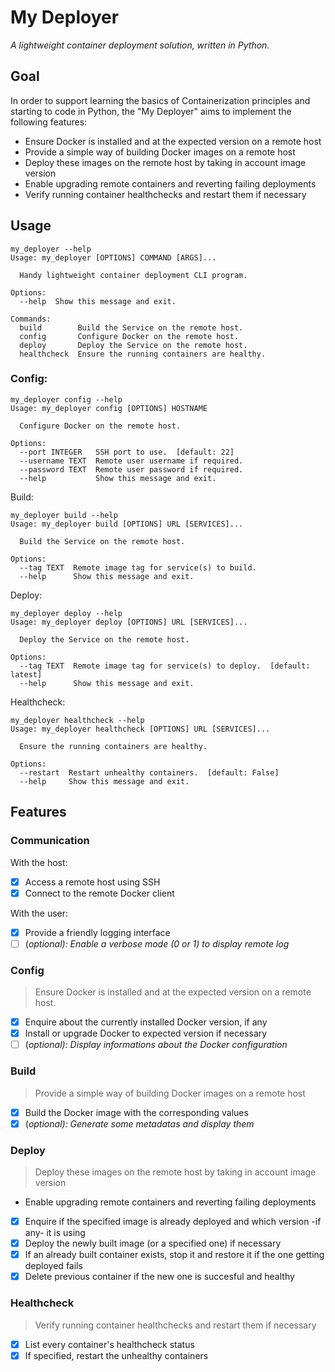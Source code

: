 # My Deployer

_A lightweight container deployment solution, written in Python._

## Goal

In order to support learning the basics of Containerization principles and starting to code in Python, the "My Deployer" aims to implement the following features:
- Ensure Docker is installed and at the expected version on a remote host
- Provide a simple way of building Docker images on a remote host
- Deploy these images on the remote host by taking in account image version
- Enable upgrading remote containers and reverting failing deployments
- Verify running container healthchecks and restart them if necessary

## Usage

```
my_deployer --help
Usage: my_deployer [OPTIONS] COMMAND [ARGS]...

  Handy lightweight container deployment CLI program.

Options:
  --help  Show this message and exit.

Commands:
  build        Build the Service on the remote host.
  config       Configure Docker on the remote host.
  deploy       Deploy the Service on the remote host.
  healthcheck  Ensure the running containers are healthy.
```


### Config:
```
my_deployer config --help
Usage: my_deployer config [OPTIONS] HOSTNAME

  Configure Docker on the remote host.

Options:
  --port INTEGER   SSH port to use.  [default: 22]
  --username TEXT  Remote user username if required.
  --password TEXT  Remote user password if required.
  --help           Show this message and exit.
```

Build:
```
my_deployer build --help
Usage: my_deployer build [OPTIONS] URL [SERVICES]...

  Build the Service on the remote host.

Options:
  --tag TEXT  Remote image tag for service(s) to build.
  --help      Show this message and exit.
```

Deploy:
```
my_deployer deploy --help
Usage: my_deployer deploy [OPTIONS] URL [SERVICES]...

  Deploy the Service on the remote host.

Options:
  --tag TEXT  Remote image tag for service(s) to deploy.  [default: latest]
  --help      Show this message and exit.
```

Healthcheck:
```
my_deployer healthcheck --help
Usage: my_deployer healthcheck [OPTIONS] URL [SERVICES]...

  Ensure the running containers are healthy.

Options:
  --restart  Restart unhealthy containers.  [default: False]
  --help     Show this message and exit.
```


## Features

### Communication

With the host:
- [x] Access a remote host using SSH
- [x] Connect to the remote Docker client

With the user:
- [x] Provide a friendly logging interface
- [ ] \(_optional): Enable a verbose mode (0 or 1) to display remote log_

### Config

> Ensure Docker is installed and at the expected version on a remote host.

- [x] Enquire about the currently installed Docker version, if any
- [x] Install or upgrade Docker to expected version if necessary
- [ ] \(_optional): Display informations about the Docker configuration_

### Build

> Provide a simple way of building Docker images on a remote host

- [x] Build the Docker image with the corresponding values
- [x] \(_optional): Generate some metadatas and display them_

### Deploy

> Deploy these images on the remote host by taking in account image version
- Enable upgrading remote containers and reverting failing deployments

- [x] Enquire if the specified image is already deployed and which version -if any- it is using
- [x] Deploy the newly built image (or a specified one) if necessary
- [x] If an already built container exists, stop it and restore it if the one getting deployed fails
- [x] Delete previous container if the new one is succesful and healthy

### Healthcheck

> Verify running container healthchecks and restart them if necessary

- [x] List every container's healthcheck status
- [x] If specified, restart the unhealthy containers
